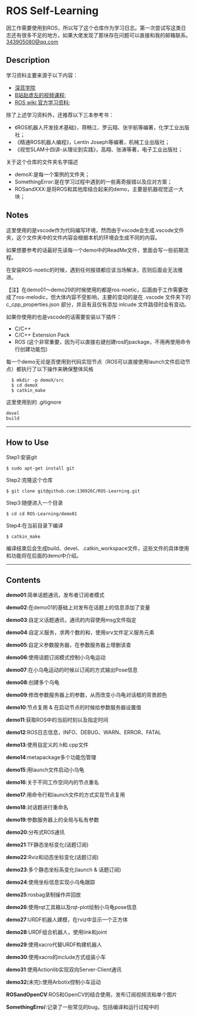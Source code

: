 # ROS Self-Learning

因工作需要使用到ROS，所以写了这个仓库作为学习日志。第一次尝试写这类日志还有很多不足的地方，如果大佬发现了那块存在问题可以直接和我的邮箱联系。343905080@qq.com

## Description

学习资料主要来源于以下内容：
* [深蓝学院](https://www.shenlanxueyuan.com/my/course/92)
* [B站赵虚左的视频课程](https://www.bilibili.com/video/BV1Ci4y1L7ZZ?spm_id_from=333.337.search-card.all.click);
* [ROS wiki 官方学习资料](http://wiki.ros.org/ROS/Tutorials);


除了上述学习资料外，还推荐以下三本参考书：
* 《ROS机器人开发技术基础》，蒋畅江、罗云翔、张宇航等编著，化学工业出版社；
* 《精通ROS机器人编程》，Lentin Joseph等编著，机械工业出版社；
* 《视觉SLAM十四讲-从理论到实践》，高翔、张涛等著，电子工业出版社；

关于这个仓库的文件夹名字描述
* demoX:是每一个案例的文件夹；
* SomethingError:是在学习过程中遇到的一些离奇报错以及应对方案；
* ROSandXXX:是将ROS和其他库结合起来的demo，主要是机器视觉这一大块；

## Notes
这里使用的是vscode作为代码编写环境，然而由于vscode会生成.vscode文件夹，这个文件夹中的文件内容会根据本机的环境会生成不同的内容。

如果想要参考的话最好先读每一个demo中的ReadMe文件，里面会写一些前期流程。

在安装ROS-noetic的时候，遇到任何报错都应该当场解决，否则后面会无法推进。

【注】在demo01～demo29的时候使用的都是ros-noetic，后面由于工作需要改成了ros-melodic，但大体内容不受影响，主要的变动的是在 .vscode 文件夹下的 c_cpp_properties.json 部分，并且有且仅有添加 inlcude 文件路径时会有变动。

如果你使用的也是vscode的话需要安装以下插件：
* C/C++
* C/C++ Extension Pack
* ROS (这个非常重要，因为可以直接右键创建ros的package，不用再使用命令行创建功能包)

每一个demo无论是否使用到代码实现节点（ROS可以直接使用launch文件启动节点）都执行了以下操作来确保整体风格

```shell
  $ mkdir -p demoX/src
  $ cd demoX
  $ catkin_make
```

这里使用到的 .gitignore 

```txt
devel
build
```
-----
## How to Use
Step1:安装git
```shell
$ sudo apt-get install git
```
Step2:克隆这个仓库
```shell
$ git clone git@github.com:130926C/ROS-Learning.git
```
Step3:随便进入一个目录
```shell
$ cd cd ROS-Learning/demo01
```
Step4:在当前目录下编译
```shell
$ catkin_make
```
编译结束后会生成build、devel、.catkin_workspace文件，这些文件的具体使用和功能将在后面的demo中介绍。

-----

## Contents

**demo01**:简单话题通讯，发布者订阅者模式

**demo02**:在demo01的基础上对发布在话题上的信息添加了变量

**demo03**:自定义话题通讯，通讯的内容使用msg文件指定

**demo04**:自定义服务，求两个数的和，使用srv文件定义服务元素

**demo05**:自定义参数服务器，在参数服务器上增删该查

**demo06**:使用话题订阅模式控制小乌龟运动

**demo07**:在小乌龟运动的时候以订阅的方式输出Pose信息

**demo08**:创建多个乌龟

**demo09**:修改参数服务器上的参数，从而改变小乌龟对话框的背景颜色

**demo10**:节点复用 & 在启动节点的时候给参数服务器设置值

**demo11**:获取ROS中的当前时刻以及指定时间

**demo12**:ROS日志信息，INFO、DEBUG、WARN、ERROR、FATAL

**demo13**:使用自定义的.h和.cpp文件

**demo14**:metapackage多个功能包管理

**demo15**:用launch文件启动小乌龟

**demo16**:关于不同工作空间内的节点重名

**demo17**:用命令行和launch文件的方式实现节点复用

**demo18**:对话题进行重命名

**demo19**:参数服务器上的全局与私有参数

**demo20**:分布式ROS通讯

**demo21**:TF静态坐标变化(话题订阅)

**demo22**:Rviz和动态坐标变化(话题订阅)

**demo23**:多个静态坐标系变化(launch & 话题订阅)

**demo24**:使用坐标信息实现小乌龟跟踪

**demo25**:rosbag录制操作并回放

**demo26**:使用rqt工具箱以及rqt-plot绘制小乌龟pose信息

**demo27**:URDF机器人建模，在rviz中显示一个正方体

**demo28**:URDF组合机器人，使用link和joint

**demo29**:使用xacro代替URDF构建机器人

**demo30**:使用xacro的include方式组装小车

**demo31**:使用Actionlib实现双向Server-Client通讯

**demo32**(未完):使用Arbotix控制小车运动

**ROSandOpenCV**:ROS和OpenCV的结合使用，发布订阅视频流和单个图片

**SomethingErro/**:记录了一些常见的bug，包括编译和运行过程中的
